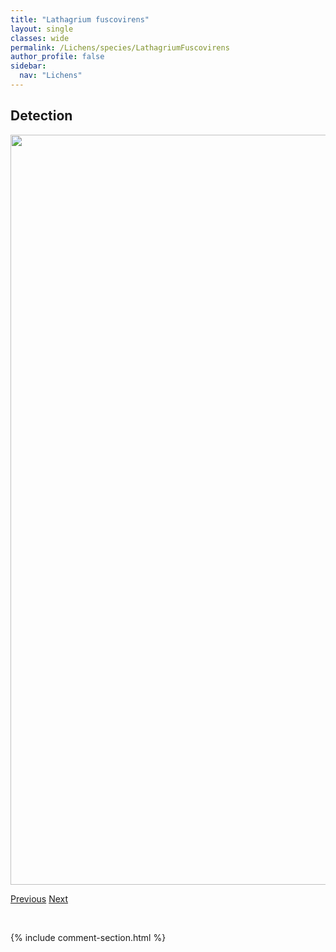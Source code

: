 ```yaml
---
title: "Lathagrium fuscovirens"
layout: single
classes: wide
permalink: /Lichens/species/LathagriumFuscovirens
author_profile: false
sidebar:
  nav: "Lichens"
---
```


<h2>Detection</h2>

<a href="https://drive.google.com/uc?export=view&id=1PTANO5ZLmTTJAYg8xKhqkrAcj17Uyhb3">
<img src="https://drive.google.com/uc?export=view&id=1PTANO5ZLmTTJAYg8xKhqkrAcj17Uyhb3" height = "1200" width = "800">
</a>


<a href="/DevelopmentWebsite/Lichens/species/LasalliaPensylvanica" class="pagination--pager" title="Lasallia pensylvanica">Previous</a> <a href="/DevelopmentWebsite/Lichens/species/LathagriumUndulatum" class="pagination--pager" title="Lathagrium undulatum">Next</a>

<p>&nbsp;</p>

{% include comment-section.html %}
